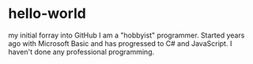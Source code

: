 # hello-world
my initial forray into GitHub
I am a "hobbyist" programmer. Started years ago with Microsoft Basic and has progressed to C# and JavaScript. 
I haven't done any professional programming.

